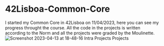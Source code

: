 # 42Lisboa-Common-Core
I started my Common Core in 42Lisboa on 11/04/2023, here you can see my progress throught the course.
All the code in the projects is written according to the Norm and all the projects were graded by the Moulinette.
![Screenshot 2023-04-13 at 18-48-16 Intra Projects Projects](https://user-images.githubusercontent.com/117525743/231843068-4f2b7bad-6f34-4151-848d-9656d83e7df5.png)
